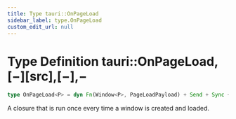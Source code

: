 ```yaml
---
title: Type tauri::OnPageLoad
sidebar_label: type.OnPageLoad
custom_edit_url: null
---
```


# Type Definition tauri::OnPageLoad,\[−]\[src],\[−],−

```rs
type OnPageLoad<P> = dyn Fn(Window<P>, PageLoadPayload) + Send + Sync + 'static;
```

A closure that is run once every time a window is created and loaded.
